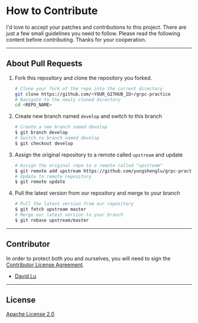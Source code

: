 # How to Contribute

I'd love to accept your patches and contributions to this project. There are just a few small guidelines you need to follow. Please read the following content before contributing. Thanks for your cooperation.

---
## About Pull Requests

1. Fork this repository and clone the repository you forked.
    ```bash
    # Clone your fork of the repo into the current directory
    git clone https://github.com/<YOUR_GITHUB_ID>/grpc-practice
    # Navigate to the newly cloned directory
    cd <REPO_NAME>
    ```
2. Create new branch named `develop` and switch to this branch
    ```bash
    # Create a new branch named develop
    $ git branch develop
    # Switch to branch named develop
    $ git checkout develop
    ```
3. Assign the original repository to a remote called `upstream` and update
    ```bash
    # Assign the original repo to a remote called "upstream"
    $ git remote add upstream https://github.com/yungshenglu/grpc-practice
    # Update to remote repository
    $ git remote update
    ```
4. Pull the latest version from our repository and merge to your branch
    ```bash
    # Pull the latest version from our repository
    $ git fetch upstream master
    # Merge our latest version to your branch
    $ git rebase upstream/master
    ```

---
## Contributor

In order to protect both you and ourselves, you will need to sign the [Contributor License Agreement](https://identity.linuxfoundation.org/projects/cncf).

* [David Lu](https://github.com/yungshenglu)

---
## License

[Apache License 2.0](LICENSE)